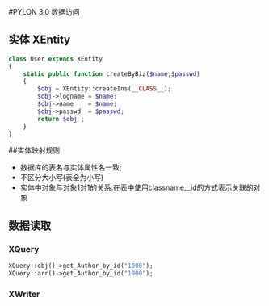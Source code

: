 #PYLON 3.0  数据访问
## 实体 XEntity
``` php
class User extends XEntity
{
    static public function createByBiz($name,$passwd)
    {
        $obj = XEntity::createIns(__CLASS__);
        $obj->logname = $name;
        $obj->name    = $name;
        $obj->passwd  = $passwd;
        return $obj ;
    }
}
```

##实体映射规则
- 数据库的表名与实体属性名一致;
- 不区分大小写(表全为小写) 
- 实体中对象与对象1对1的关系:在表中使用classname__id的方式表示关联的对象

## 数据读取

###  XQuery

``` php
XQuery::obj()->get_Author_by_id("1000");
XQuery::arr()->get_Author_by_id("1000");
```

### XWriter
